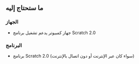 ## ما ستحتاج إليه

### الجهاز

+ جهاز كمبيوتر يدعم تشغيل برنامج Scratch 2.0

### البرنامج

+ برنامج Scratch 2.0 (سواء كان عبر الإنترنت أو دون اتصال بالإنترنت)